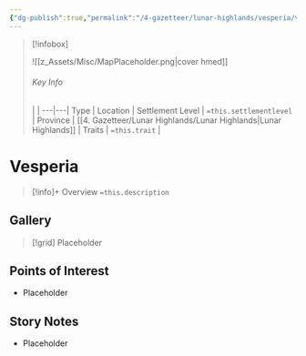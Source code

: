 ```yaml
---
{"dg-publish":true,"permalink":"/4-gazetteer/lunar-highlands/vesperia/vesperia/","noteIcon":""}
---
```



> [!infobox]
> 
> ![[z_Assets/Misc/MapPlaceholder.png\|cover hmed]]
> ###### Key Info
>  |   |
> ---|---|
> Type | Location |
> Settlement Level | `=this.settlementlevel` |
> Province | [[4. Gazetteer/Lunar Highlands/Lunar Highlands\|Lunar Highlands]] |
> Traits | `=this.trait` |

# Vesperia

> [!info]+ Overview
> `=this.description`

## Gallery

>[!grid]
>Placeholder


## Points of Interest

- Placeholder

## Story Notes

- Placeholder